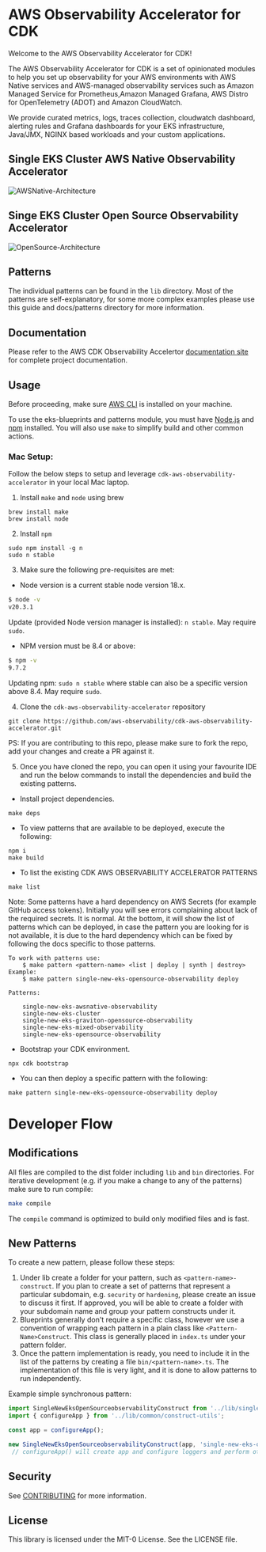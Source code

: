 # AWS Observability Accelerator for CDK

Welcome to the AWS Observability Accelerator for CDK!

The AWS Observability Accelerator for CDK is a set of opinionated modules
to help you set up observability for your AWS environments with AWS Native services and AWS-managed observability services such as Amazon Managed Service for Prometheus,Amazon Managed Grafana, AWS Distro for OpenTelemetry (ADOT) and Amazon CloudWatch.

We provide curated metrics, logs, traces collection, cloudwatch dashboard, alerting rules and Grafana dashboards for your EKS infrastructure, Java/JMX, NGINX based workloads and your custom applications.

## Single EKS Cluster AWS Native Observability Accelerator

![AWSNative-Architecture](https://github.com/aws-observability/cdk-aws-observability-accelerator/blob/main/docs/images/cloud-native-arch.png?raw=true)

## Singe EKS Cluster Open Source Observability Accelerator

![OpenSource-Architecture](https://raw.githubusercontent.com/aws-observability/cdk-aws-observability-accelerator/811ec42307d41f35f2fec95f2f2b8a20bddc7646/docs/images/CDK_Architecture_diagram.png)

## Patterns

The individual patterns can be found in the `lib` directory.  Most of the patterns are self-explanatory, for some more complex examples please use this guide and docs/patterns directory for more information.

## Documentation

Please refer to the AWS CDK Observability Accelertor [documentation site](https://aws-observability.github.io/cdk-aws-observability-accelerator/) for complete project documentation.

## Usage
Before proceeding, make sure [AWS CLI](https://docs.aws.amazon.com/cli/latest/userguide/getting-started-install.html) is installed on your machine.

To use the eks-blueprints and patterns module, you must have [Node.js](https://nodejs.org/en/) and [npm](https://docs.npmjs.com/downloading-and-installing-node-js-and-npm) installed. You will also use `make` to simplify build and other common actions. 

### Mac Setup:

Follow the below steps to setup and leverage `cdk-aws-observability-accelerator` in your local Mac laptop.

1. Install `make` and `node` using brew

```
brew install make
brew install node
```

2. Install `npm`

```
sudo npm install -g n
sudo n stable
```

3. Make sure the following pre-requisites are met:

- Node version is a current stable node version 18.x.

```bash
$ node -v
v20.3.1
```

Update (provided Node version manager is installed): `n stable`. May require `sudo`.

-  NPM version must be 8.4 or above:

```bash
$ npm -v
9.7.2
```

Updating npm: `sudo n stable` where stable can also be a specific version above 8.4. May require `sudo`.

4. Clone the `cdk-aws-observability-accelerator` repository

```
git clone https://github.com/aws-observability/cdk-aws-observability-accelerator.git
``` 

PS: If you are contributing to this repo, please make sure to fork the repo, add your changes and create a PR against it.

5. Once you have cloned the repo, you can open it using your favourite IDE and run the below commands to install the dependencies and build the existing patterns.

- Install project dependencies.

```
make deps
```

- To view patterns that are available to be deployed, execute the following:

```
npm i
make build
```

- To list the existing CDK AWS OBSERVABILITY ACCELERATOR PATTERNS

```
make list
```

Note: Some patterns have a hard dependency on AWS Secrets (for example GitHub access tokens). Initially you will see errors complaining about lack of the required secrets. It is normal. At the bottom, it will show the list of patterns which can be deployed, in case the pattern you are looking for is not available, it is due to the hard dependency which can be fixed by following the docs specific to those patterns.

```
To work with patterns use:
	$ make pattern <pattern-name> <list | deploy | synth | destroy>
Example:
	$ make pattern single-new-eks-opensource-observability deploy

Patterns:

	single-new-eks-awsnative-observability
	single-new-eks-cluster
	single-new-eks-graviton-opensource-observability
	single-new-eks-mixed-observability
	single-new-eks-opensource-observability
```

- Bootstrap your CDK environment.

```
npx cdk bootstrap
```

- You can then deploy a specific pattern with the following:

```
make pattern single-new-eks-opensource-observability deploy
```

# Developer Flow

## Modifications

All files are compiled to the dist folder including `lib` and `bin` directories. For iterative development (e.g. if you make a change to any of the patterns) make sure to run compile:

```bash
make compile
```

The `compile` command is optimized to build only modified files and is fast. 

## New Patterns

To create a new pattern, please follow these steps:

1. Under lib create a folder for your pattern, such as `<pattern-name>-construct`. If you plan to create a set of patterns that represent a particular subdomain, e.g. `security` or `hardening`, please create an issue to discuss it first. If approved, you will be able to create a folder with your subdomain name and group your pattern constructs under it. 
2. Blueprints generally don't require a specific class, however we use a convention of wrapping each pattern in a plain class like `<Pattern-Name>Construct`. This class is generally placed in `index.ts` under your pattern folder. 
3. Once the pattern implementation is ready, you need to include it in the list of the patterns by creating a file `bin/<pattern-name>.ts`. The implementation of this file is very light, and it is done to allow patterns to run independently.

Example simple synchronous pattern:
```typescript
import SingleNewEksOpenSourceobservabilityConstruct from '../lib/single-new-eks-opensource-observability-construct';
import { configureApp } from '../lib/common/construct-utils';

const app = configureApp();

new SingleNewEksOpenSourceobservabilityConstruct(app, 'single-new-eks-opensource');
 // configureApp() will create app and configure loggers and perform other prep steps
```

## Security

See [CONTRIBUTING](./CONTRIBUTING.md#security-issue-notifications) for more information.

## License

This library is licensed under the MIT-0 License. See the LICENSE file.
